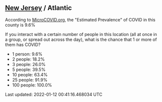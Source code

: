 
## [New Jersey](/united-states/new-jersey) / Atlantic

According to [MicroCOVID.org](http://microcovid.org),
the "Estimated Prevalence" of COVID in this county is 9.6%

If you interact with a certain number of people in this location
(all at once in a group, or spread out across the day), what is the chance that
1 or more of them has COVID?

- 1 person: 9.6%
- 2 people: 18.2%
- 3 people: 26.0%
- 5 people: 39.5%
- 10 people: 63.4%
- 25 people: 91.9%
- 100 people: 100.0%

Last updated: 2022-01-12 00:41:16.468034 UTC
